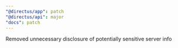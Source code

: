 ```yaml
---
"@directus/app": patch
"@directus/api": major
"docs": patch
---
```


Removed unnecessary disclosure of potentially sensitive server info
